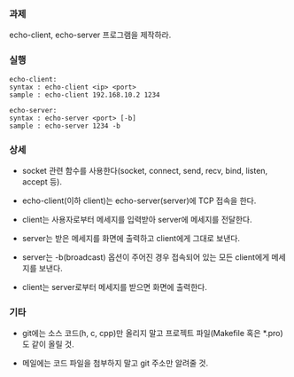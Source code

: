 ### 과제
echo-client, echo-server 프로그램을 제작하라.

### 실행
```
echo-client:
syntax : echo-client <ip> <port>
sample : echo-client 192.168.10.2 1234

echo-server:
syntax : echo-server <port> [-b]
sample : echo-server 1234 -b
```

### 상세
* socket 관련 함수를 사용한다(socket, connect, send, recv, bind, listen, accept 등).

* echo-client(이하 client)는 echo-server(server)에 TCP 접속을 한다.

* client는 사용자로부터 메세지를 입력받아 server에 메세지를 전달한다.

* server는 받은 메세지를 화면에 출력하고 client에게 그대로 보낸다.

* server는 -b(broadcast) 옵션이 주어진 경우 접속되어 있는 모든 client에게 메세지를 보낸다.

* client는 server로부터 메세지를 받으면 화면에 출력한다.

### 기타
* git에는 소스 코드(h, c, cpp)만 올리지 말고 프로젝트 파일(Makefile 혹은 *.pro)도 같이 올릴 것.

* 메일에는 코드 파일을 첨부하지 말고 git 주소만 알려줄 것.
